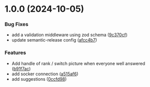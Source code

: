 # 1.0.0 (2024-10-05)


### Bug Fixes

* add a validation middleware using zod schema ([9c370cf](https://github.com/TheoLaperrouse/PictureQuizzServer/commit/9c370cf1e97331b9de6751a7f0223ce2c7201b5d))
* update semantic-release config ([afcc4b7](https://github.com/TheoLaperrouse/PictureQuizzServer/commit/afcc4b7b84b23eb7fdb5aa33888bd7fe66f52f6d))


### Features

* Add handle of rank / switch picture when everyone well answered ([b91f7ac](https://github.com/TheoLaperrouse/PictureQuizzServer/commit/b91f7ac1cec19efe254d458c1bbb2a010cfca651))
* add socker connection ([a515af6](https://github.com/TheoLaperrouse/PictureQuizzServer/commit/a515af65873d8d0208b9a95a2fef4263191b9464))
* add suggestions ([0ccfd98](https://github.com/TheoLaperrouse/PictureQuizzServer/commit/0ccfd98aa186394a63f37562ecd1c963865b9fe1))
